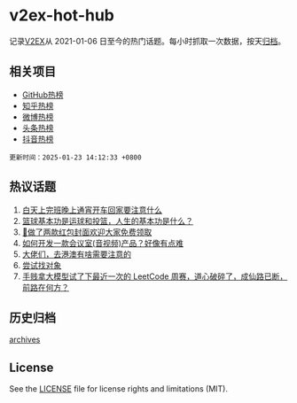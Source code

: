 # v2ex-hot-hub

 记录[V2EX](https://www.v2ex.com/)从 2021-01-06 日至今的热门话题。每小时抓取一次数据，按天[归档](archives)。
 
 ## 相关项目

- [GitHub热榜](https://github.com/snaildev/github-hot-hub)
- [知乎热榜](https://github.com/snaildev/zhihu-hot-hub)
- [微博热榜](https://github.com/snaildev/weibo-hot-hub)
- [头条热榜](https://github.com/snaildev/toutiao-hot-hub)
- [抖音热榜](https://github.com/snaildev/douyin-hot-hub)


 `更新时间：2025-01-23 14:12:33 +0800`

## 热议话题

1. [白天上完班晚上通宵开车回家要注意什么](https://www.v2ex.com/t/1107239)
1. [篮球基本功是运球和投篮，人生的基本功是什么？](https://www.v2ex.com/t/1107078)
1. [🧧做了两款红包封面欢迎大家免费领取](https://www.v2ex.com/t/1107271)
1. [如何开发一款会议室(音视频)产品？好像有点难](https://www.v2ex.com/t/1107182)
1. [大佬们，去港澳有啥需要注意的](https://www.v2ex.com/t/1107241)
1. [尝试找对象](https://www.v2ex.com/t/1107094)
1. [手贱拿大模型试了下最近一次的 LeetCode 周赛，道心破碎了，成仙路已断，前路在何方？](https://www.v2ex.com/t/1107195)

## 历史归档

[archives](archives)

## License

See the [LICENSE](LICENSE) file for license rights and limitations (MIT).
